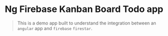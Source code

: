 # Ng Firebase Kanban Board Todo app

> This is a demo app built to understand the integration between an `angular` app and `firebase` `firestar`.